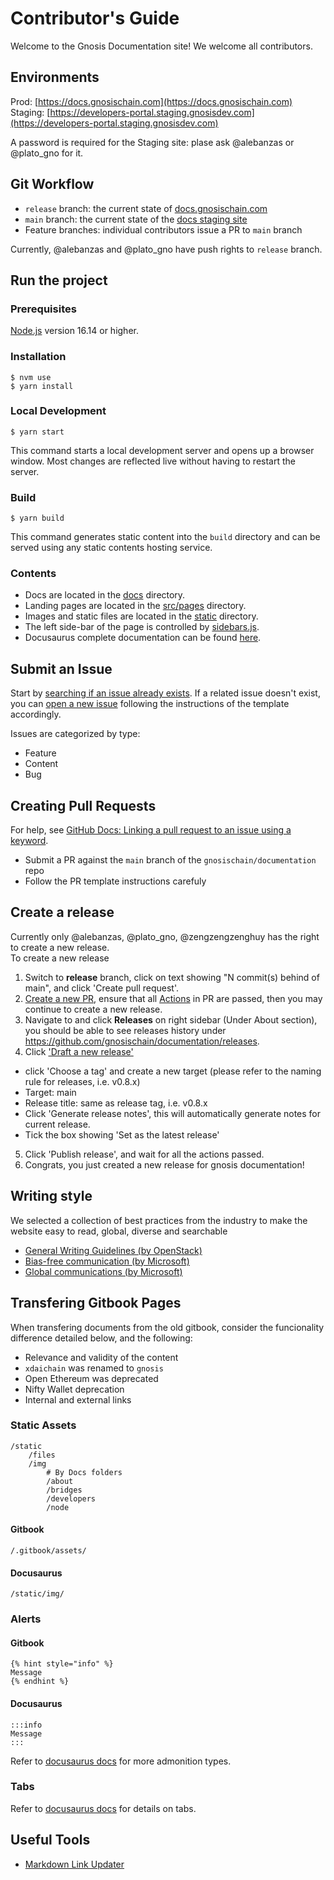 # Contributor's Guide

Welcome to the Gnosis Documentation site! We welcome all contributors. 
## Environments

Prod: [https://docs.gnosischain.com](https://docs.gnosischain.com)
Staging: [https://developers-portal.staging.gnosisdev.com](https://developers-portal.staging.gnosisdev.com)

A password is required for the Staging site: plase ask @alebanzas or @plato_gno for it. 

## Git Workflow

- `release` branch: the current state of [docs.gnosischain.com](https://docs.gnosischain.com)
- `main` branch: the current state of the [docs staging site](https://developers-portal.staging.gnosisdev.com/)
- Feature branches: individual contributors issue a PR to `main` branch

Currently, @alebanzas and @plato_gno have push rights to `release` branch.

## Run the project

### Prerequisites

[Node.js](https://nodejs.org/en/download/) version 16.14 or higher.  

### Installation

```
$ nvm use 
$ yarn install
```

### Local Development

```
$ yarn start
```

This command starts a local development server and opens up a browser window. Most changes are reflected live without having to restart the server.

### Build

```
$ yarn build
```

This command generates static content into the `build` directory and can be served using any static contents hosting service.

### Contents
* Docs are located in the [docs](docs) directory.
* Landing pages are located in the [src/pages](src/pages) directory.
* Images and static files are located in the [static](static) directory.
* The left side-bar of the page is controlled by [sidebars.js](sidebars.js).
* Docusaurus complete documentation can be found [here](https://docusaurus.io/docs).

## Submit an Issue

Start by [searching if an issue already exists](https://docs.github.com/en/github/searching-for-information-on-github/searching-on-github/searching-issues-and-pull-requests#search-by-the-title-body-or-comments). 
If a related issue doesn't exist, you can [open a new issue](https://github.com/gnosischain/documentation/issues/new/choose) following the instructions of the template accordingly.

Issues are categorized by type:

- Feature
- Content
- Bug

## Creating Pull Requests

For help, see [GitHub Docs: Linking a pull request to an issue using a keyword](https://docs.github.com/en/free-pro-team@latest/github/managing-your-work-on-github/linking-a-pull-request-to-an-issue#linking-a-pull-request-to-an-issue-using-a-keyword).

- Submit a PR against the `main` branch of the `gnosischain/documentation` repo
- Follow the PR template instructions carefuly

## Create a release

Currently only @alebanzas, @plato_gno, @zengzengzenghuy has the right to create a new release.    
To create a new release 
1. Switch to **release** branch, click on text showing "N commit(s) behind of main", and click 'Create pull request'.
2. [Create a new PR](https://docs.github.com/en/pull-requests/collaborating-with-pull-requests/proposing-changes-to-your-work-with-pull-requests/creating-a-pull-request), ensure that all [Actions](https://docs.github.com/en/actions) in PR are passed, then you may continue to create a new release.
3. Navigate to and click **Releases** on right sidebar (Under About section), you should be able to see releases history under https://github.com/gnosischain/documentation/releases.
4. Click ['Draft a new release'](https://docs.github.com/en/repositories/releasing-projects-on-github/managing-releases-in-a-repository#creating-a-release)
* click 'Choose a tag' and create a new target (please refer to the naming rule for releases, i.e. v0.8.x)
* Target: main
* Release title: same as release tag, i.e. v0.8.x
* Click 'Generate release notes', this will automatically generate notes for current release.
* Tick the box showing 'Set as the latest release'
5. Click 'Publish release', and wait for all the actions passed.
6. Congrats, you just created a new release for gnosis documentation!

## Writing style

We selected a collection of best practices from the industry to make the website easy to read, global, diverse and searchable

- [General Writing Guidelines (by OpenStack)](https://docs.openstack.org/doc-contrib-guide/writing-style/general-writing-guidelines.html)
- [Bias-free communication (by Microsoft)](https://docs.microsoft.com/en-us/style-guide/bias-free-communication)
- [Global communications (by Microsoft)](https://docs.microsoft.com/en-us/style-guide/global-communications/)

## Transfering Gitbook Pages

When transfering documents from the old gitbook, consider the funcionality difference detailed below, and the following:

- Relevance and validity of the content
- ```xdaichain``` was renamed to ```gnosis```
- Open Ethereum was deprecated
- Nifty Wallet deprecation
- Internal and external links

### Static Assets

```
/static
    /files
    /img
        # By Docs folders
        /about
        /bridges
        /developers
        /node
```

#### Gitbook

```
/.gitbook/assets/
```

#### Docusaurus

```
/static/img/
```

### Alerts

#### Gitbook

```
{% hint style="info" %}
Message
{% endhint %}
```

#### Docusaurus

```
:::info
Message
:::
```
Refer to [docusaurus docs](https://docusaurus.io/docs/next/markdown-features/admonitions) for more admonition types.


### Tabs

Refer to [docusaurus docs](https://docusaurus.io/docs/next/markdown-features/tabs) for details on tabs.

## Useful Tools

- [Markdown Link Updater](https://marketplace.visualstudio.com/items?itemName=mathiassoeholm.markdown-link-updater)